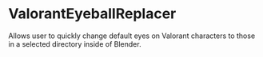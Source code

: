 # ValorantEyeballReplacer
Allows user to quickly change default eyes on Valorant characters to those in a selected directory inside of Blender.
